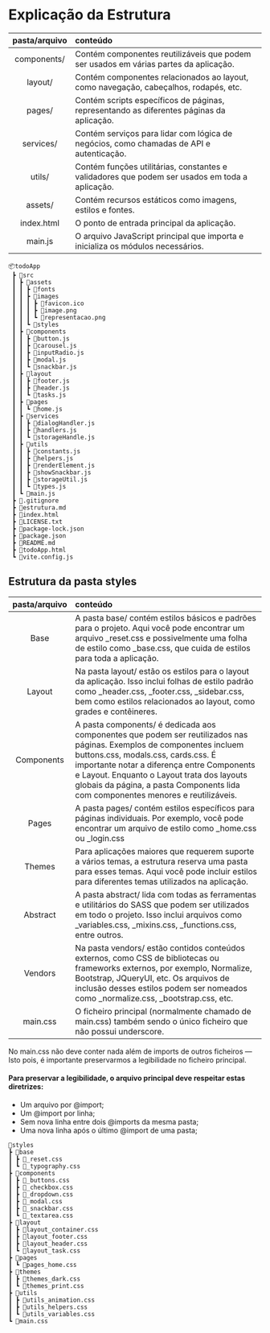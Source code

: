 # Explicação da Estrutura

| pasta/arquivo | conteúdo |
|:---:|:---|
| components/ | Contém componentes reutilizáveis que podem ser usados em várias partes da aplicação. |
| layout/ | Contém componentes relacionados ao layout, como navegação, cabeçalhos, rodapés, etc. |
| pages/ | Contém scripts específicos de páginas, representando as diferentes páginas da aplicação. |
| services/ | Contém serviços para lidar com lógica de negócios, como chamadas de API e autenticação. |
| utils/ | Contém funções utilitárias, constantes e validadores que podem ser usados em toda a aplicação. |
| assets/ | Contém recursos estáticos como imagens, estilos e fontes. |
| index.html | O ponto de entrada principal da aplicação. |
| main.js | O arquivo JavaScript principal que importa e inicializa os módulos necessários. |

```
📦todoApp
 ┣ 📂src
 ┃ ┣ 📂assets
 ┃ ┃ ┣ 📂fonts
 ┃ ┃ ┣ 📂images
 ┃ ┃ ┃ ┣ 📜favicon.ico
 ┃ ┃ ┃ ┣ 📜image.png
 ┃ ┃ ┃ ┗ 📜representacao.png
 ┃ ┃ ┗ 📂styles
 ┃ ┣ 📂components
 ┃ ┃ ┣ 📜button.js
 ┃ ┃ ┣ 📜carousel.js
 ┃ ┃ ┣ 📜inputRadio.js
 ┃ ┃ ┣ 📜modal.js
 ┃ ┃ ┗ 📜snackbar.js
 ┃ ┣ 📂layout
 ┃ ┃ ┣ 📜footer.js
 ┃ ┃ ┣ 📜header.js
 ┃ ┃ ┗ 📜tasks.js
 ┃ ┣ 📂pages
 ┃ ┃ ┗ 📜home.js
 ┃ ┣ 📂services
 ┃ ┃ ┣ 📜dialogHandler.js
 ┃ ┃ ┣ 📜handlers.js
 ┃ ┃ ┗ 📜storageHandle.js
 ┃ ┣ 📂utils
 ┃ ┃ ┣ 📜constants.js
 ┃ ┃ ┣ 📜helpers.js
 ┃ ┃ ┣ 📜renderElement.js
 ┃ ┃ ┣ 📜showSnackbar.js
 ┃ ┃ ┣ 📜storageUtil.js
 ┃ ┃ ┗ 📜types.js
 ┃ ┗ 📜main.js
 ┣ 📜.gitignore
 ┣ 📜estrutura.md
 ┣ 📜index.html
 ┣ 📜LICENSE.txt
 ┣ 📜package-lock.json
 ┣ 📜package.json
 ┣ 📜README.md
 ┣ 📜todoApp.html
 ┗ 📜vite.config.js
```

## Estrutura da pasta styles

| pasta/arquivo | conteúdo |
|:---:|:---|
| Base | A pasta base/ contém estilos básicos e padrões para o projeto. Aqui você pode encontrar um arquivo _reset.css e possivelmente uma folha de estilo como _base.css, que cuida de estilos para toda a aplicação.|
|Layout| Na pasta layout/ estão os estilos para o layout da aplicação. Isso inclui folhas de estilo padrão como _header.css, _footer.css, _sidebar.css, bem como estilos relacionados ao layout, como grades e contêineres.|
|Components|A pasta components/ é dedicada aos componentes que podem ser reutilizados nas páginas. Exemplos de componentes incluem buttons.css, modals.css, cards.css. É importante notar a diferença entre Components e Layout. Enquanto o Layout trata dos layouts globais da página, a pasta Components lida com componentes menores e reutilizáveis.|
|Pages|A pasta pages/ contém estilos específicos para páginas individuais. Por exemplo, você pode encontrar um arquivo de estilo como _home.css ou _login.css|
|Themes|Para aplicações maiores que requerem suporte a vários temas, a estrutura reserva uma pasta para esses temas. Aqui você pode incluir estilos para diferentes temas utilizados na aplicação.|
|Abstract|A pasta abstract/ lida com todas as ferramentas e utilitários do SASS que podem ser utilizados em todo o projeto. Isso inclui arquivos como _variables.css, _mixins.css, _functions.css, entre outros.|
|Vendors|Na pasta vendors/ estão contidos conteúdos externos, como CSS de bibliotecas ou frameworks externos, por exemplo, Normalize, Bootstrap, JQueryUI, etc. Os arquivos de inclusão desses estilos podem ser nomeados como _normalize.css, _bootstrap.css, etc.|
|main.css|O ficheiro principal (normalmente chamado de main.css) também sendo o único ficheiro que não possui underscore.|

No main.css não deve conter nada além de imports de outros ficheiros — Isto pois, é importante preservarmos a legibilidade no ficheiro principal.

#### Para preservar a legibilidade, o arquivo principal deve respeitar estas diretrizes:

- Um arquivo por @import;
- Um @import por linha;
- Sem nova linha entre dois @imports da mesma pasta;
- Uma nova linha após o último @import de uma pasta;

```
📂styles
┣ 📂base
┃ ┣ 📜_reset.css
┃ ┗ 📜_typography.css
┣ 📂components
┃ ┣ 📜_buttons.css
┃ ┣ 📜_checkbox.css
┃ ┣ 📜_dropdown.css
┃ ┣ 📜_modal.css
┃ ┣ 📜_snackbar.css
┃ ┗ 📜_textarea.css
┣ 📂layout
┃ ┣ 📜layout_container.css
┃ ┣ 📜layout_footer.css
┃ ┣ 📜layout_header.css
┃ ┗ 📜layout_task.css
┣ 📂pages
┃ ┗ 📜pages_home.css
┣ 📂themes
┃ ┣ 📜themes_dark.css
┃ ┗ 📜themes_print.css
┣ 📂utils
┃ ┣ 📜utils_animation.css
┃ ┣ 📜utils_helpers.css
┃ ┗ 📜utils_variables.css
┗ 📜main.css
```